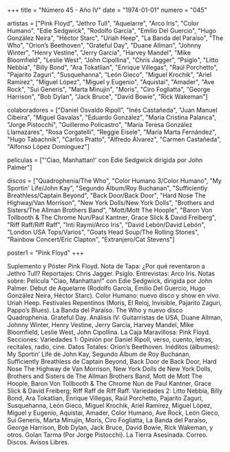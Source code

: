 +++
title = "Número 45 - Año IV"
date = "1974-01-01"
numero = "045"

artistas = ["Pink Floyd", "Jethro Tull", "Aquelarre", "Arco Iris", "Color Humano", "Edie Sedgwick", "Rodolfo García", "Emilio Del Guercio", "Hugo González Neira", "Héctor Starc", "Uriah Heep", "La Banda del Paraíso", "The Who", "Orion’s Beethoven", "Grateful Day", "Duane Allman", "Johnny Winter", "Henry Vestine", "Jerry García", "Harvey Mandel", "Mike Bloomfield", "Leslie West", "John Cipollina", "Chris Jagger", "Psiglo", "Litto Nebbia", "Billy Bond", "Ara Tokatlian", "Enrique Villegas", "Raúl Porchetto", "Pajarito Zaguri", "Susquehanna", "León Gieco", "Miguel Krochik", "Ariel Ramírez", "Miguel López", "Miguel y Eugenio", "Aquistai", "Amader", "Ave Rock", "Sui Generis", "Marta Minujin", "Moris", "Ciro Fogliatta", "George Harrison", "Bob Dylan", "Jack Bruce", "David Bowie", "Rick Wakeman"]

colaboradores =  ["Daniel Osvaldo Ripoll", "Inés Castañeda", "Juan Manuel Cibeira", "Miguel Gavalas", "Eduardo González", "María Cristina Palanca", "Jorge Pistocchi", "Guillermo Policastro", "María Teresa González Llamazares", "Rosa Corgatelli", "Reggie Eisele", "María Marta Fernández", "Hugo Tabachnik", "Carlos Pratto", "Alfredo Álvarez", "Carmen Castañeda", "Alfonso López Domínguez"]

peliculas = ["'Ciao, Manhattan!' con Edie Sedgwick dirigida por John Palmer"]

discos = ["Quadrophenia/The Who", "Color Humano 3/Color Humano", "My Sportin' Life/John Kay", "Segundo Álbum/Roy Buchanan", "Sufficiently Breathless/Captain Beyond", "Back Door/Back Door", "Hard Nose The Highway/Van Morrison", "New York Dolls/New York Dolls", "Brothers and Sisters/The Allman Brothers Band", "Mott/Mott The Hoople", "Baron Von Tollbooth & The Chrome Nun/Paul Kantner, Grace Slick & David Freiberg", "Riff Raff/Riff Raff", "Inti Raymi/Arco Iris", "David Lebón/David Lebón", "London USA Tops/Varios", "Goats Head Soup/The Rolling Stones", "Rainbow Concert/Eric Clapton", "Extranjero/Cat Stevens"]

poster1 = "Pink Floyd"
+++

Suplemento y Póster Pink Floyd. 
Nota de Tapa: 
¿Por qué reventaron a Jethro Tull?
Reportajes:
Chris Jagger. Psiglo.
Entrevistas:
Arco Iris.
Notas sobre:
Película "Ciao, Manhattan!" con Edie Sedgwick, dirigida por John Palmer. 
Debut de Aquelarre (Rodolfo García, Emilio Del Guercio, Hugo González Neira, Héctor Starc). 
Color Humano: nuevo disco y show en vivo. 
Uriah Heep. 
Festivales Repentinos (Moris, El Reloj, Invisible, Pajarito Zaguri, Pappo’s Blues). 
La Banda del Paraíso. 
The Who y nuevo disco Quadrophenia.
Grateful Day. 
Análisis IV: Guitarristas de USA, Duane Allman, Johnny Winter, Henry Vestine, Jerry García, Harvey Mandel, Mike Bloomfield, Leslie West, John Cipollina.
La Caja Maravillosa: Pink Floyd. 
Secciones:
Variedades 1: Opinión por Daniel Ripoll, verso, cuento, letras, recitales, radio, cine. 
Datos Totales: Orion’s Beethoven. 
Inéditos (álbumes): My Sportin’ Life de John Kay, Segundo Álbum de Roy Buchanan, Sufficiently Breathless de Captain Beyond, Back Door de Back Door, Hard Nose The Highway de Van Morrison, New York Dolls de New York Dolls, Brothers and Sisters de The Allman Brothers Band, Mott de Mott The Hoople, Baron Von Tollbooth & The Chrome Nun de Paul Kantner, Grace Slick & David Freiberg; Riff Raff de Riff Raff. 
Variedades 2: Litto Nebbia, Billy Bond, Ara Tokatlian, Enrique Villegas, Raúl Porchetto, Pajarito Zaguri, Susquehanna, León Gieco, Miguel Krochik, Ariel Ramírez, Miguel López, Miguel y Eugenio, Aquistai, Amader, Color Humano, Ave Rock, León Gieco, Sui Generis, Marta Minujin, Moris, Ciro Fogliatta, La Banda del Paraíso, George Harrison, Bob Dylan, Jack Bruce, David Bowie, Rick Wakeman, y otros. 
Golan Tarma (Por Jorge Pistocchi). La Tierra Asesinada. 
Correo. Discos. Avisos Libres.
